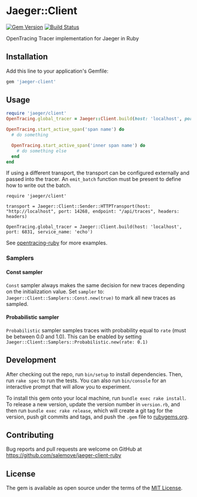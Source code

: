 Jaeger::Client
================
[![Gem Version](https://badge.fury.io/rb/jaeger-client.svg)](https://rubygems.org/gems/jaeger-client)
[![Build Status](https://travis-ci.org/salemove/jaeger-client-ruby.svg)](https://travis-ci.org/salemove/jaeger-client-ruby)

OpenTracing Tracer implementation for Jaeger in Ruby

## Installation

Add this line to your application's Gemfile:

```ruby
gem 'jaeger-client'
```

## Usage

```ruby
require 'jaeger/client'
OpenTracing.global_tracer = Jaeger::Client.build(host: 'localhost', port: 6831, service_name: 'echo')

OpenTracing.start_active_span('span name') do
  # do something

  OpenTracing.start_active_span('inner span name') do
    # do something else
  end
end
```

If using a different transport, the transport can be configured externally and passed into the tracer. An `emit_batch` function must be present to define how to write out the batch.
```
require 'jaeger/client'

transport = Jaeger::Client::Sender::HTTPTransport(host: "http://localhost", port: 14268, endpoint: "/api/traces", headers: headers)

OpenTracing.global_tracer = Jaeger::Client.build(host: 'localhost', port: 6831, service_name: 'echo')
```

See [opentracing-ruby](https://github.com/opentracing/opentracing-ruby) for more examples.

### Samplers

#### Const sampler

`Const` sampler always makes the same decision for new traces depending on the initialization value. Set `sampler` to: `Jaeger::Client::Samplers::Const.new(true)` to mark all new traces as sampled.

#### Probabilistic sampler

`Probabilistic` sampler samples traces with probability equal to `rate` (must be between 0.0 and 1.0). This can be enabled by setting `Jaeger::Client::Samplers::Probabilistic.new(rate: 0.1)`

## Development

After checking out the repo, run `bin/setup` to install dependencies. Then, run `rake spec` to run the tests. You can also run `bin/console` for an interactive prompt that will allow you to experiment.

To install this gem onto your local machine, run `bundle exec rake install`. To release a new version, update the version number in `version.rb`, and then run `bundle exec rake release`, which will create a git tag for the version, push git commits and tags, and push the `.gem` file to [rubygems.org](https://rubygems.org).

## Contributing

Bug reports and pull requests are welcome on GitHub at https://github.com/salemove/jaeger-client-ruby


## License

The gem is available as open source under the terms of the [MIT License](http://opensource.org/licenses/MIT).

